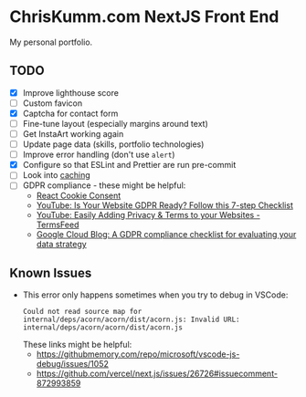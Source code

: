 # ChrisKumm.com NextJS Front End

My personal portfolio.

## TODO

- [x] Improve lighthouse score
- [ ] Custom favicon
- [x] Captcha for contact form
- [ ] Fine-tune layout (especially margins around text)
- [ ] Get InstaArt working again
- [ ] Update page data (skills, portfolio technologies)
- [ ] Improve error handling (don't use `alert`)
- [x] Configure so that ESLint and Prettier are run pre-commit
- [ ] Look into [caching](https://nextjs.org/docs/going-to-production#caching)
- [ ] GDPR compliance - these might be helpful:
  - [React Cookie Consent](https://www.npmjs.com/package/react-cookie-consent)
  - [YouTube: Is Your Website GDPR Ready? Follow this 7-step Checklist](https://www.youtube.com/watch?v=OrLJ1rj8ZTY)
  - [YouTube: Easily Adding Privacy & Terms to your Websites - TermsFeed](https://www.youtube.com/watch?v=qTfUVSvGpTg)
  - [Google Cloud Blog: A GDPR compliance checklist for evaluating your data strategy](https://cloud.google.com/blog/products/data-analytics/gdpr-compliance-checklist)

## Known Issues

- This error only happens sometimes when you try to debug in VSCode:
  ```
  Could not read source map for internal/deps/acorn/acorn/dist/acorn.js: Invalid URL: internal/deps/acorn/acorn/dist/acorn.js
  ```
  These links might be helpful:
  - https://githubmemory.com/repo/microsoft/vscode-js-debug/issues/1052
  - https://github.com/vercel/next.js/issues/26726#issuecomment-872993859
